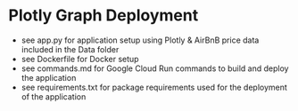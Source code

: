 # Plotly Graph Deployment

* see app.py for application setup using Plotly & AirBnB price data included in the Data folder
* see Dockerfile for Docker setup
* see commands.md for Google Cloud Run commands to build and deploy the application
* see requirements.txt for package requirements used for the deployment of the application
